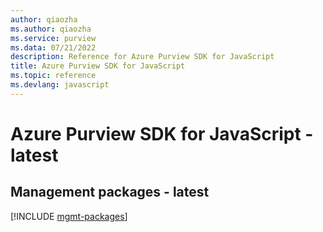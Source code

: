 ```yaml
---
author: qiaozha
ms.author: qiaozha
ms.service: purview
ms.data: 07/21/2022
description: Reference for Azure Purview SDK for JavaScript
title: Azure Purview SDK for JavaScript
ms.topic: reference
ms.devlang: javascript
---
```

# Azure Purview SDK for JavaScript - latest

## Management packages - latest
[!INCLUDE [mgmt-packages](purview-mgmt-index.md)]